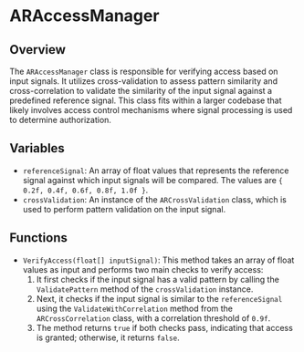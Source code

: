 # ARAccessManager

## Overview
The `ARAccessManager` class is responsible for verifying access based on input signals. It utilizes cross-validation to assess pattern similarity and cross-correlation to validate the similarity of the input signal against a predefined reference signal. This class fits within a larger codebase that likely involves access control mechanisms where signal processing is used to determine authorization.

## Variables
- `referenceSignal`: An array of float values that represents the reference signal against which input signals will be compared. The values are `{ 0.2f, 0.4f, 0.6f, 0.8f, 1.0f }`.
- `crossValidation`: An instance of the `ARCrossValidation` class, which is used to perform pattern validation on the input signal.

## Functions
- `VerifyAccess(float[] inputSignal)`: This method takes an array of float values as input and performs two main checks to verify access:
  1. It first checks if the input signal has a valid pattern by calling the `ValidatePattern` method of the `crossValidation` instance.
  2. Next, it checks if the input signal is similar to the `referenceSignal` using the `ValidateWithCorrelation` method from the `ARCrossCorrelation` class, with a correlation threshold of `0.9f`.
  3. The method returns `true` if both checks pass, indicating that access is granted; otherwise, it returns `false`.